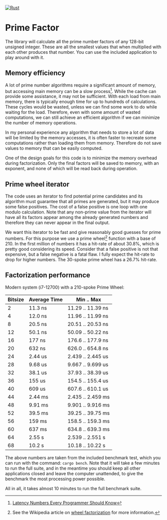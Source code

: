[![Rust](https://github.com/Fairglow/prime-factor/actions/workflows/rust.yml/badge.svg)](https://github.com/Fairglow/prime-factor/actions/workflows/rust.yml)

# Prime Factor

The library will calculate all the prime number factors of any 128-bit unsigned integer. These are all the smallest values that when multiplied with each other produces that number. You can use the included application to play around with it.

## Memory efficiency

A lot of prime number algorithms require a significant amount of memory, but accessing main memory can be a slow process[^1]. While the cache can provide some assistance, it may not be sufficient. With each load from main memory, there is typically enough time for up to hundreds of calculations. These cycles would be wasted, unless we can find some work to do while waiting for the load. Therefore, even with some amount of wasted computations, we can still achieve an efficient algorithm if we can minimize the number of memory operations.

In my personal experience any algorithm that needs to store a lot of data will be limited by the memory accesses, it is often faster to recreate some computations rather than loading them from memory. Therefore do not save values to memory that can be easily computed.

One of the design goals for this code is to minimize the memory overhead during factorization. Only the final factors will be saved to memory, with an exponent, and none of which will be read back during operation.

[^1]: [Latency Numbers Every Programmer Should Know](https://gist.github.com/jboner/2841832)

## Prime wheel iterator

The code uses an iterator to find potential prime candidates and its algorithm must guarantee that all primes are generated, but it may produce some false positives. The cost of a false positive is one loop with one modulo calculation. Note that any non-prime value from the iterator will have all its factors appear among the already generated numbers and therefore they can never appear in the final output.

We want this iterator to be fast and give reasonably good guesses for prime numbers. For this purpose we use a prime wheel[^2] function with a base of 210. In the first million of numbers it has a hit-rate of about 30.8%, which is pretty good considering its speed. Consider that a false positive is not that expensive, but a false negative is a fatal flaw. I fully expect the hit-rate to drop for higher numbers. The 30-spoke prime wheel has a 26.7% hit-rate.

[^2]: See the Wikipedia article on [wheel factorization](https://en.wikipedia.org/wiki/Wheel_factorization) for more information.

## Factorization performance

Modern system (i7-12700) with a 210-spoke Prime Wheel:

| Bitsize | Average Time | Min .. Max        |
|---------|--------------|-------------------|
| 2       | 11.3 ns      | 11.29 .. 11.39 ns |
| 4       | 12.0 ns      | 11.96 .. 11.99 ns |
| 8       | 20.5 ns      | 20.51 .. 20.53 ns |
| 12      | 50.1 ns      | 50.09 .. 50.22 ns |
| 16      | 177 ns       | 176.6 .. 177.9 ns |
| 20      | 632 ns       | 626.0 .. 654.8 ns |
| 24      | 2.44 us      | 2.439 .. 2.445 us |
| 28      | 9.68 us      | 9.667 .. 9.699 us |
| 32      | 38.1 us      | 37.93 .. 38.39 us |
| 36      | 155 us       | 154.5 .. 155.4 us |
| 40      | 609 us       | 607.6 .. 610.1 us |
| 44      | 2.44 ms      | 2.435 .. 2.459 ms |
| 48      | 9.91 ms      | 9.901 .. 9.916 ms |
| 52      | 39.5 ms      | 39.25 .. 39.75 ms |
| 56      | 159 ms       | 158.5 .. 159.3 ms |
| 60      | 637 ms       | 634.8 .. 639.3 ms |
| 64      | 2.55 s       | 2.539 .. 2.551 s  |
| 68      | 10.2 s       | 10.18 .. 10.22 s  |

The above numbers are taken from the included benchmark test, which you can run with the command: `cargo bench`. Note that it will take a few minutes to run the full suite, and in the meantime you should keep all other applications closed and leave the computer unattended, to give the benchmark the most processing power possible.

All in all, it takes almost 10 minutes to run the full benchmark suite.
